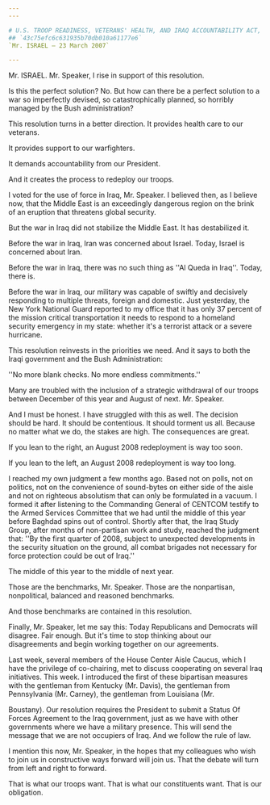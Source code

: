 ```yaml
---
---

# U.S. TROOP READINESS, VETERANS' HEALTH, AND IRAQ ACCOUNTABILITY ACT,
## `43c75efc6c631935b70db010a61177e6`
`Mr. ISRAEL — 23 March 2007`

---
```



Mr. ISRAEL. Mr. Speaker, I rise in support of this resolution.

Is this the perfect solution? No. But how can there be a perfect 
solution to a war so imperfectly devised, so catastrophically planned, 
so horribly managed by the Bush administration?

This resolution turns in a better direction. It provides health care 
to our veterans.

It provides support to our warfighters.

It demands accountability from our President.

And it creates the process to redeploy our troops.

I voted for the use of force in Iraq, Mr. Speaker. I believed then, 
as I believe now, that the Middle East is an exceedingly dangerous 
region on the brink of an eruption that threatens global security.

But the war in Iraq did not stabilize the Middle East. It has 
destabilized it.

Before the war in Iraq, Iran was concerned about Israel. Today, 
Israel is concerned about Iran.

Before the war in Iraq, there was no such thing as ''Al Queda in 
Iraq''. Today, there is.

Before the war in Iraq, our military was capable of swiftly and 
decisively responding to multiple threats, foreign and domestic. Just 
yesterday, the New York National Guard reported to my office that it 
has only 37 percent of the mission critical transportation it needs to 
respond to a homeland security emergency in my state: whether it's a 
terrorist attack or a severe hurricane.

This resolution reinvests in the priorities we need. And it says to 
both the Iraqi government and the Bush Administration:

''No more blank checks. No more endless commitments.''

Many are troubled with the inclusion of a strategic withdrawal of our 
troops between December of this year and August of next. Mr. Speaker.

And I must be honest. I have struggled with this as well. The 
decision should be hard. It should be contentious. It should torment us 
all. Because no matter what we do, the stakes are high. The 
consequences are great.

If you lean to the right, an August 2008 redeployment is way too 
soon.

If you lean to the left, an August 2008 redeployment is way too long.

I reached my own judgment a few months ago. Based not on polls, not 
on politics, not on the convenience of sound-bytes on either side of 
the aisle and not on righteous absolutism that can only be formulated 
in a vacuum. I formed it after listening to the Commanding General of 
CENTCOM testify to the Armed Services Committee that we had until the 
middle of this year before Baghdad spins out of control. Shortly after 
that, the Iraq Study Group, after months of non-partisan work and 
study, reached the judgment that: ''By the first quarter of 2008, 
subject to unexpected developments in the security situation on the 
ground, all combat brigades not necessary for force protection could be 
out of Iraq.''

The middle of this year to the middle of next year.

Those are the benchmarks, Mr. Speaker. Those are the nonpartisan, 
nonpolitical, balanced and reasoned benchmarks.

And those benchmarks are contained in this resolution.

Finally, Mr. Speaker, let me say this: Today Republicans and 
Democrats will disagree. Fair enough. But it's time to stop thinking 
about our disagreements and begin working together on our agreements.

Last week, several members of the House Center Aisle Caucus, which I 
have the privilege of co-chairing, met to discuss cooperating on 
several Iraq initiatives. This week. I introduced the first of these 
bipartisan measures with the gentleman from Kentucky (Mr. Davis), the 
gentleman from Pennsylvania (Mr. Carney), the gentleman from Louisiana 
(Mr.


Boustany). Our resolution requires the President to submit a Status Of 
Forces Agreement to the Iraq government, just as we have with other 
governments where we have a military presence. This will send the 
message that we are not occupiers of Iraq. And we follow the rule of 
law.

I mention this now, Mr. Speaker, in the hopes that my colleagues who 
wish to join us in constructive ways forward will join us. That the 
debate will turn from left and right to forward.

That is what our troops want. That is what our constituents want. 
That is our obligation.